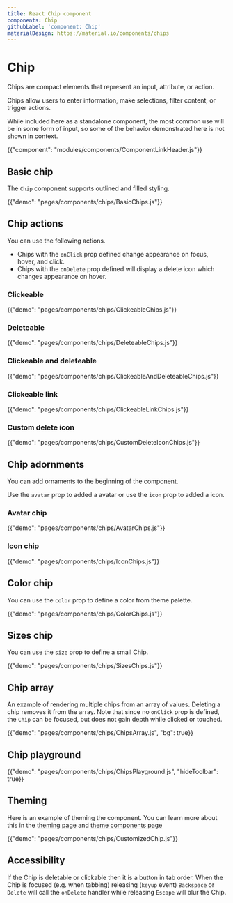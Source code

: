```yaml
---
title: React Chip component
components: Chip
githubLabel: 'component: Chip'
materialDesign: https://material.io/components/chips
---
```


# Chip

<p class="description">Chips are compact elements that represent an input, attribute, or action.</p>

Chips allow users to enter information, make selections, filter content, or trigger actions.

While included here as a standalone component, the most common use will
be in some form of input, so some of the behavior demonstrated here is
not shown in context.

{{"component": "modules/components/ComponentLinkHeader.js"}}

## Basic chip

The `Chip` component supports outlined and filled styling.

{{"demo": "pages/components/chips/BasicChips.js"}}

## Chip actions

You can use the following actions.

- Chips with the `onClick` prop defined change appearance on focus, hover, and click.
- Chips with the `onDelete` prop defined will display a delete icon which changes appearance on hover.

### Clickeable

{{"demo": "pages/components/chips/ClickeableChips.js"}}

### Deleteable

{{"demo": "pages/components/chips/DeleteableChips.js"}}

### Clickeable and deleteable

{{"demo": "pages/components/chips/ClickeableAndDeleteableChips.js"}}

### Clickeable link

{{"demo": "pages/components/chips/ClickeableLinkChips.js"}}

### Custom delete icon

{{"demo": "pages/components/chips/CustomDeleteIconChips.js"}}

## Chip adornments

You can add ornaments to the beginning of the component.

Use the `avatar` prop to added a avatar or use the `icon` prop to added a icon.

### Avatar chip

{{"demo": "pages/components/chips/AvatarChips.js"}}

### Icon chip

{{"demo": "pages/components/chips/IconChips.js"}}

## Color chip

You can use the `color` prop to define a color from theme palette.

{{"demo": "pages/components/chips/ColorChips.js"}}

## Sizes chip

You can use the `size` prop to define a small Chip.

{{"demo": "pages/components/chips/SizesChips.js"}}

## Chip array

An example of rendering multiple chips from an array of values.
Deleting a chip removes it from the array. Note that since no
`onClick` prop is defined, the `Chip` can be focused, but does not
gain depth while clicked or touched.

{{"demo": "pages/components/chips/ChipsArray.js", "bg": true}}

## Chip playground

{{"demo": "pages/components/chips/ChipsPlayground.js", "hideToolbar": true}}

## Theming

Here is an example of theming the component. You can learn more about this in the [theming page](/customization/theming) and [theme components page](/customization/theme-components)

{{"demo": "pages/components/chips/CustomizedChip.js"}}

## Accessibility

If the Chip is deletable or clickable then it is a button in tab order. When the Chip is focused (e.g. when tabbing) releasing (`keyup` event) `Backspace` or `Delete` will call the `onDelete` handler while releasing `Escape` will blur the Chip.
